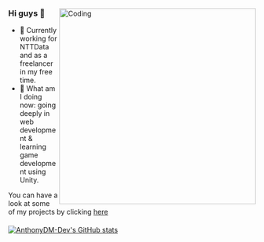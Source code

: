 <div>

  <img align="right" alt="Coding" width="400" src="https://www.kevinwanke.com/wp-content/uploads/2021/06/marcel-friedrich-XC_28Kk25F0-unsplash.jpg">

  ### Hi guys 👋

  - 🔭 Currently working for NTTData and as a freelancer in my free time.
  - 🌱 What am I doing now: going deeply in web development & learning game development using Unity.

  You can have a look at some of my projects by clicking [here](https://beacons.ai/anthonydm_dev)

</div>

<div style="margin-top: 20px;">
  
[![AnthonyDM-Dev's GitHub stats](https://github-readme-stats.vercel.app/api?username=AnthonyDM-Dev)](https://github.com/AnthonyDM-Dev/github-readme-stats)

</div>
